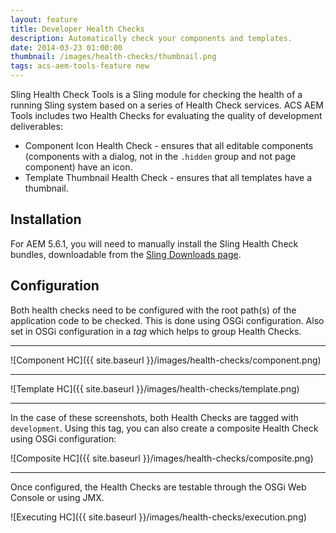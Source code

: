 ```yaml
---
layout: feature
title: Developer Health Checks
description: Automatically check your components and templates.
date: 2014-03-23 01:00:00
thumbnail: /images/health-checks/thumbnail.png
tags: acs-aem-tools-feature new
---
```


Sling Health Check Tools is a Sling module for checking the health of a running Sling system based on a series of Health Check services. ACS AEM Tools includes two Health Checks for evaluating the quality of development deliverables:

* Component Icon Health Check - ensures that all editable components (components with a dialog, not in the `.hidden` group and not page component) have an icon.
* Template Thumbnail Health Check - ensures that all templates have a thumbnail.

## Installation

For AEM 5.6.1, you will need to manually install the Sling Health Check bundles, downloadable from the [Sling Downloads page](http://sling.apache.org/downloads.cgi).

## Configuration

Both health checks need to be configured with the root path(s) of the application code to be checked. This is done using OSGi configuration. Also set in OSGi configuration in a _tag_ which helps to group Health Checks.

***

![Component HC]({{ site.baseurl }}/images/health-checks/component.png)

***

![Template HC]({{ site.baseurl }}/images/health-checks/template.png)

***

In the case of these screenshots, both Health Checks are tagged with `development`. Using this tag, you can also create a composite Health Check using OSGi configuration:

![Composite HC]({{ site.baseurl }}/images/health-checks/composite.png)

***

Once configured, the Health Checks are testable through the OSGi Web Console or using JMX.

![Executing HC]({{ site.baseurl }}/images/health-checks/execution.png)
